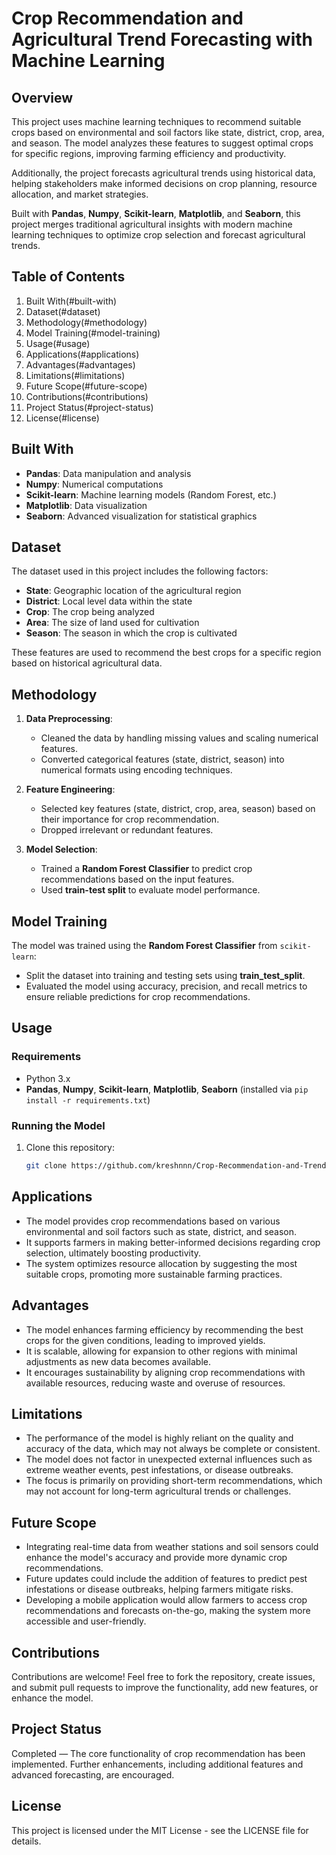 # Crop Recommendation and Agricultural Trend Forecasting with Machine Learning

## Overview

This project uses machine learning techniques to recommend suitable crops based on environmental and soil factors like state, district, crop, area, and season. The model analyzes these features to suggest optimal crops for specific regions, improving farming efficiency and productivity.

Additionally, the project forecasts agricultural trends using historical data, helping stakeholders make informed decisions on crop planning, resource allocation, and market strategies.

Built with **Pandas**, **Numpy**, **Scikit-learn**, **Matplotlib**, and **Seaborn**, this project merges traditional agricultural insights with modern machine learning techniques to optimize crop selection and forecast agricultural trends.

## Table of Contents

1. Built With(#built-with)
2. Dataset(#dataset)
3. Methodology(#methodology)
4. Model Training(#model-training)
5. Usage(#usage)
6. Applications(#applications)
7. Advantages(#advantages)
8. Limitations(#limitations)
9. Future Scope(#future-scope)
10. Contributions(#contributions)
11. Project Status(#project-status)
12. License(#license)

## Built With

- **Pandas**: Data manipulation and analysis
- **Numpy**: Numerical computations
- **Scikit-learn**: Machine learning models (Random Forest, etc.)
- **Matplotlib**: Data visualization
- **Seaborn**: Advanced visualization for statistical graphics

## Dataset

The dataset used in this project includes the following factors:
- **State**: Geographic location of the agricultural region
- **District**: Local level data within the state
- **Crop**: The crop being analyzed
- **Area**: The size of land used for cultivation
- **Season**: The season in which the crop is cultivated

These features are used to recommend the best crops for a specific region based on historical agricultural data.

## Methodology

1. **Data Preprocessing**:
   - Cleaned the data by handling missing values and scaling numerical features.
   - Converted categorical features (state, district, season) into numerical formats using encoding techniques.

2. **Feature Engineering**:
   - Selected key features (state, district, crop, area, season) based on their importance for crop recommendation.
   - Dropped irrelevant or redundant features.

3. **Model Selection**:
   - Trained a **Random Forest Classifier** to predict crop recommendations based on the input features.
   - Used **train-test split** to evaluate model performance.

## Model Training

The model was trained using the **Random Forest Classifier** from `scikit-learn`:
- Split the dataset into training and testing sets using **train_test_split**.
- Evaluated the model using accuracy, precision, and recall metrics to ensure reliable predictions for crop recommendations.

## Usage

### Requirements

- Python 3.x
- **Pandas**, **Numpy**, **Scikit-learn**, **Matplotlib**, **Seaborn** (installed via `pip install -r requirements.txt`)

### Running the Model

1. Clone this repository:
   ```bash
   git clone https://github.com/kreshnnn/Crop-Recommendation-and-Trend-Forecasting-with-ML.git

## Applications

- The model provides crop recommendations based on various environmental and soil factors such as state, district, and season.
- It supports farmers in making better-informed decisions regarding crop selection, ultimately boosting productivity.
- The system optimizes resource allocation by suggesting the most suitable crops, promoting more sustainable farming practices.

## Advantages

- The model enhances farming efficiency by recommending the best crops for the given conditions, leading to improved yields.
- It is scalable, allowing for expansion to other regions with minimal adjustments as new data becomes available.
- It encourages sustainability by aligning crop recommendations with available resources, reducing waste and overuse of resources.

## Limitations

- The performance of the model is highly reliant on the quality and accuracy of the data, which may not always be complete or consistent.
- The model does not factor in unexpected external influences such as extreme weather events, pest infestations, or disease outbreaks.
- The focus is primarily on providing short-term recommendations, which may not account for long-term agricultural trends or challenges.

## Future Scope

- Integrating real-time data from weather stations and soil sensors could enhance the model's accuracy and provide more dynamic crop recommendations.
- Future updates could include the addition of features to predict pest infestations or disease outbreaks, helping farmers mitigate risks.
- Developing a mobile application would allow farmers to access crop recommendations and forecasts on-the-go, making the system more accessible and user-friendly.

## Contributions

Contributions are welcome! Feel free to fork the repository, create issues, and submit pull requests to improve the functionality, add new features, or enhance the model.

## Project Status

Completed — The core functionality of crop recommendation has been implemented. Further enhancements, including additional features and advanced forecasting, are encouraged.

## License

This project is licensed under the MIT License - see the LICENSE file for details.


